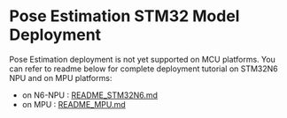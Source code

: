 # Pose Estimation STM32 Model Deployment

Pose Estimation deployment is not yet supported on MCU platforms.
You can refer to readme below for complete deployment tutorial on STM32N6 NPU and on MPU platforms:
* on N6-NPU : [README_STM32N6.md](../deployment/README_STM32N6.md)
* on MPU : [README_MPU.md](../deployment/README_MPU.md)
